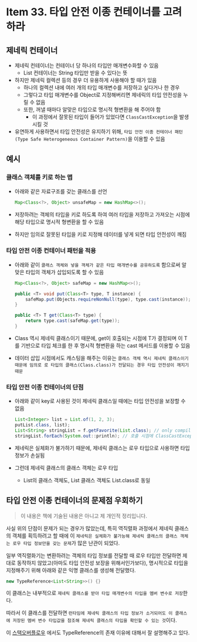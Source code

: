 # Item 33. 타입 안전 이종 컨테이너를 고려하라

## 제네릭 컨테이너

- 제네릭 컨테이너는 컨테이너 당 하나의 타입만 매개변수화할 수 있음
    - List<String> 컨테이너는 String 타입만 받을 수 있다는 뜻
- 하지만 제네릭 컬렉션 등의 경우 더 유용하게 사용해야 할 때가 있음
    - 하나의 컬렉션 내에 여러 개의 타입 매개변수를 저장하고 싶다거나 한 경우
    - 그렇다고 타입 매개변수를 Object로 지정해버리면 제네릭의 타입 안전성을 누릴 수 없음
    - 또한, 꺼낼 때마다 알맞은 타입으로 명시적 형변환을 해 주어야 함
        - 이 과정에서 잘못된 타입이 들어가 있었다면 `ClassCastException`을 발생시킬 것
- 유연하게 사용하면서 타입 안전성은 유지하기 위해, `타입 안전 이종 컨테이너 패턴(Type Safe Heterogeneous Container Pattern)`을 이용할 수 있음

## 예시

### 클래스 객체를 키로 하는 맵

- 아래와 같은 자료구조를 갖는 클래스를 선언
    
    ```java
    Map<Class<?>, Object> unsafeMap = new HashMap<>();
    ```
    
- 저장하려는 객체의 타입을 키로 하도록 하여 여러 타입을 저장하고 가져오는 시점에 해당 타입으로 명시적 형변환을 할 수 있음
- 하지만 임의로 잘못된 타입을 키로 지정해 데이터를 넣게 되면 타입 안전성이 깨짐

### 타입 안전 이종 컨테이너 패턴을 적용

- 아래와 같이 `클래스 객체와 넣을 객체가 같은 타입 매개변수를 공유하도록` 함으로써 알맞은 타입의 객체가 삽입되도록 할 수 있음
    
    ```java
    Map<Class<?>, Object> safeMap = new HashMap<>();
    
    public <T> void put(Class<T> type, T instance) {
        safeMap.put(Objects.requireNonNull(type), type.cast(instance));
    }
    
    public <T> T get(Class<T> type) {
        return type.cast(safeMap.get(type));
    }
    ```
    
- Class 역시 제네릭 클래스이기 때문에, get이 호출되는 시점에 T가 결정되며 이 T를 기반으로 타입 체크를 한 후 명시적 형변환을 하는 cast 메서드를 이용할 수 있음
- 데이터 삽입 시점에서도 캐스팅을 해주는 이유는 `클래스 객체 역시 제네릭 클래스이기 때문에 임의로 로 타입의 클래스(Class.class)가 전달되는 경우 타입 안전성이 깨지기 때문`

### 타입 안전 이종 컨테이너의 단점

- 아래와 같이 key로 사용된 것이 제네릭 클래스일 때에는 타입 안전성을 보장할 수 없음
    
    ```java
    List<Integer> list = List.of(1, 2, 3);
    putList.class, list);
    List<String> stringList = f.getFavorite(List.class); // only compile warning
    stringList.forEach(System.out::println); // 호출 시점에 ClassCastException 이 발생
    ```
    
- 제네릭은 실체화가 불가하기 때문에, 제네릭 클래스는 로우 타입으로 사용하면 타입 정보가 손실됨
- 그런데 제네릭 클래스의 클래스 객체는 로우 타입
    - List<Integer>의 클래스 객체도, List<String> 클래스 객체도 List.class로 동일

## 타입 안전 이종 컨테이너의 문제점 우회하기

> 이 내용은 책에 기술된 내용은 아니고 제 개인적 정리입니다.
> 

사실 위의 단점이 문제가 되는 경우가 많았는데, 특히 역직렬화 과정에서 제네릭 클래스의 객체를 획득하려고 할 때에 이 `제네릭은 실체화가 불가능해 제네릭 클래스의 클래스 객체는 로우 타입 정보만을 갖는 문제`가 많은 난관이 되었다.

일부 역직렬화기는 변환하려는 객체의 타입 정보를 전달할 때 로우 타입만 전달하면 제대로 동작하지 않았고(아마도 타입 안전성 보장을 위해서인가보다), 명시적으로 타입을 지정해주기 위해 아래와 같은 익명 클래스를 생성해 전달했다.

```java
new TypeReference<List<String>>() {}
```

이 클래스는 내부적으로 `제네릭 클래스를 받아 타입 매개변수의 타입을 멤버 변수로 저장`한다.

따라서 이 클래스를 전달하면 `런타임에 제네릭 클래스의 타입 정보가 소거되어도 이 클래스에 저장된 멤버 변수 타입값을 참조해 제네릭 클래스의 타입을 확인할 수 있는 것`이다.

이 [스택오버플로우](https://stackoverflow.com/questions/67866342/what-is-typereference-in-java-which-is-used-while-converting-a-json-script-to-ma) 에서도 TypeReference의 존재 이유에 대해서 잘 설명해주고 있다.